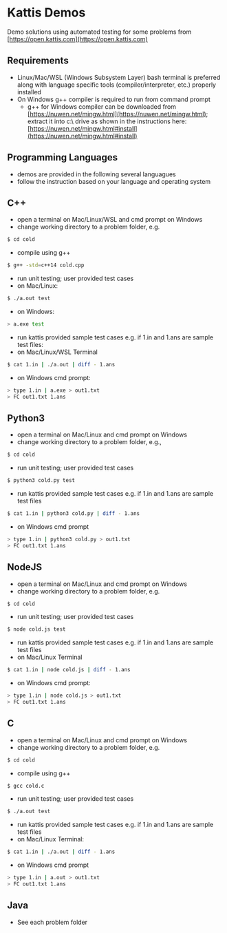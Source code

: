 # Kattis Demos

Demo solutions using automated testing for some problems from [https://open.kattis.com](https://open.kattis.com)

## Requirements

- Linux/Mac/WSL (Windows Subsystem Layer) bash terminal is preferred along with language specific tools (compiler/interpreter, etc.) properly installed
- On Windows g++ compiler is required to run from command prompt
  - g++ for Windows compiler can be downloaded from [https://nuwen.net/mingw.html](https://nuwen.net/mingw.html); extract it into c:\ drive as shown in the instructions here: [https://nuwen.net/mingw.html#install](https://nuwen.net/mingw.html#install)

## Programming Languages

- demos are provided in the following several languagues
- follow the instruction based on your language and operating system

## C++

- open a terminal on Mac/Linux/WSL and cmd prompt on Windows
- change working directory to a problem folder, e.g.

```bash
$ cd cold
```

- compile using g++

```bash
$ g++ -std=c++14 cold.cpp
```

- run unit testing; user provided test cases
- on Mac/Linux:

```bash
$ ./a.out test
```

- on Windows:

```bash
> a.exe test
```

- run kattis provided sample test cases e.g. if 1.in and 1.ans are sample test files:
- on Mac/Linux/WSL Terminal

```bash
$ cat 1.in | ./a.out | diff - 1.ans
```

- on Windows cmd prompt:

```bash
> type 1.in | a.exe > out1.txt
> FC out1.txt 1.ans
```

## Python3

- open a terminal on Mac/Linux and cmd prompt on Windows
- change working directory to a problem folder, e.g.,

```bash
$ cd cold
```

- run unit testing; user provided test cases

```bash
$ python3 cold.py test
```

- run kattis provided sample test cases e.g. if 1.in and 1.ans are sample test files

```bash
$ cat 1.in | python3 cold.py | diff - 1.ans
```

- on Windows cmd prompt

```bash
> type 1.in | python3 cold.py > out1.txt
> FC out1.txt 1.ans
```

## NodeJS

- open a terminal on Mac/Linux and cmd prompt on Windows
- change working directory to a problem folder, e.g.

```bash
$ cd cold
```

- run unit testing; user provided test cases

```bash
$ node cold.js test
```

- run kattis provided sample test cases e.g. if 1.in and 1.ans are sample test files
- on Mac/Linux Terminal

```bash
$ cat 1.in | node cold.js | diff - 1.ans
```

- on Windows cmd prompt:

```bash
> type 1.in | node cold.js > out1.txt
> FC out1.txt 1.ans
```

## C

- open a terminal on Mac/Linux and cmd prompt on Windows
- change working directory to a problem folder, e.g.

```bash
$ cd cold
```

- compile using g++

```bash
$ gcc cold.c
```

- run unit testing; user provided test cases

```bash
$ ./a.out test
```

- run kattis provided sample test cases e.g. if 1.in and 1.ans are sample test files
- on Mac/Linux Terminal:

```bash
$ cat 1.in | ./a.out | diff - 1.ans
```

- on Windows cmd prompt

```bash
> type 1.in | a.out > out1.txt
> FC out1.txt 1.ans
```

## Java

- See each problem folder
